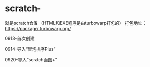 # scratch-
就是scratch仓库
（HTML和EXE程序是由turbowarp打包的）
打包地址：https://packager.turbowarp.org/


0913-首次创建

0914-导入“冒泡排序Plus”

0920-导入“scratch画图+”
